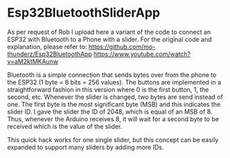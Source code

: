 # Esp32BluetoothSliderApp
As per request of Rob I upload here a variant of the code to connect an ESP32 with Bluetooth to a Phone with a slider. For the original code and explanation, please refer to:
https://github.com/mo-thunderz/Esp32BluetoothApp
https://www.youtube.com/watch?v=aM2ktMKAunw

Bluetooth is a simple connection that sends bytes over from the phone to the ESP32 (1 byte = 8 bits = 256 values). The buttons are implemented in a straightforward fashion in this version where 0 is the first button, 1, the second, etc. Whenever the slider is changed, two bytes are send instead of one. The first byte is the most significant byte (MSB) and this indicates the slider ID. I gave the slider the ID of 2048, which is equal of an MSB of 8. Thus, whenever the Arduino receives 8, it will wait for a second byte to be received which is the value of the slider. 

This quick hack works for one single slider, but this concept can be easily expanded to support many sliders by adding more IDs. 
